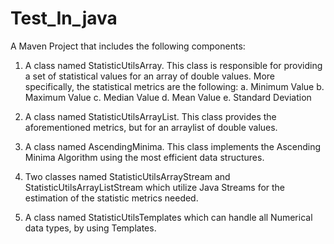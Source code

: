 # Test_In_java


A Maven Project that  includes the following components:

1. A class named StatisticUtilsArray. This class is responsible for providing a set of statistical values for an array of double values.      More specifically, the statistical metrics  are the following:
   a. Minimum Value
   b. Maximum Value
   c. Median Value
   d. Mean Value
   e. Standard Deviation

2. A class named StatisticUtilsArrayList. This class provides the aforementioned metrics, but for an arraylist of double values.

3. A class named AscendingMinima. This class implements the Ascending Minima Algorithm using the most efficient data structures.

4. Two classes named  StatisticUtilsArrayStream and StatisticUtilsArrayListStream which utilize Java Streams for the estimation of the        statistic metrics needed.

5. A class named StatisticUtilsTemplates which can handle all Numerical data types, by using Templates.
